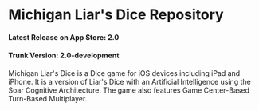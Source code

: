 # Michigan Liar's Dice Repository

#### Latest Release on App Store: 2.0
#### Trunk Version: 2.0-development

Michigan Liar's Dice is a Dice game for iOS devices including iPad and iPhone. It is a version of Liar's Dice with an Artificial Intelligence using the Soar Cognitive Architecture.  The game also features Game Center-Based Turn-Based Multiplayer.
